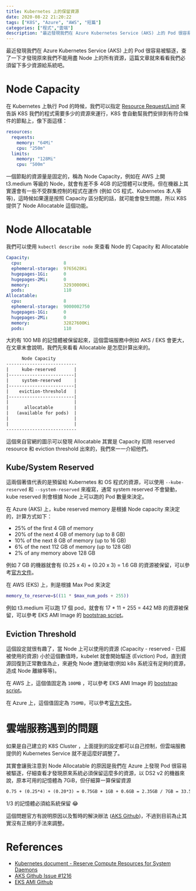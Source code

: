 ```yaml
---
title: Kubernetes 上的保留資源
date: 2020-08-22 21:20:22
tags: ["K8S", "Azure", "AWS", "短篇"]
categories: ["程式","雲端"]
description: "最近發現我們在 Azure Kubernetes Service (AKS) 上的 Pod 很容易被驅逐，查了一下才發現原來我們不能用盡 Node 上的所有資源，這篇文章就來看看我們必須留下多少資源給系統吧。"
---
```


最近發現我們在 Azure Kubernetes Service (AKS) 上的 Pod 很容易被驅逐，查了一下才發現原來我們不能用盡 Node 上的所有資源，這篇文章就來看看我們必須留下多少資源給系統吧。

# Node Capacity

在 Kubernetes 上執行 Pod 的時候，我們可以指定 [Resource Request/Limit](https://kubernetes.io/docs/concepts/configuration/manage-resources-containers/) 來告訴 K8S 我們的程式需要多少的資源來運行，K8S 會自動幫我們安排到有符合條件的節點上，像下面這樣：

```yaml
resources:
  requests:
    memory: "64Mi"
    cpu: "250m"
  limits:
    memory: "128Mi"
    cpu: "500m"
```

一個節點的資源量是固定的，稱為 Node Capacity，例如在 AWS 上開 t3.medium 等級的 Node，就會有差不多 4GB 的記憶體可以使用。但在機器上其實還會有一些不受群集控制的程式在運作 (例如 OS 程式、Kubernetes 本人等等)，這時候如果還是按照 Capacity 區分配的話，就可能會發生問題，所以 K8S 提供了 Node Allocatable 這個功能。

# Node Allocatable 

我們可以使用 `kubectl describe node` 來查看 Node 的 Capacity 和 Allocatable

```yaml
Capacity:
  cpu:                8
  ephemeral-storage:  9765628Ki
  hugepages-1Gi:      0
  hugepages-2Mi:      0
  memory:             32930000Ki
  pods:               110
Allocatable:
  cpu:                8
  ephemeral-storage:  9000002750
  hugepages-1Gi:      0
  hugepages-2Mi:      0
  memory:             32827600Ki
  pods:               110
```

大約有 100 MB 的記憶體被保留起來，這個雲端服務中例如 AKS / EKS  會更大，在文章末會說明，我們先來看看 Allocatable 是怎麼計算出來的。

```txt
	  Node Capacity
---------------------------
|     kube-reserved       |
|-------------------------|
|     system-reserved     |
|-------------------------|
|    eviction-threshold   |
|-------------------------|
|                         |
|      allocatable        |
|   (available for pods)  |
|                         |
|                         |
---------------------------
```

這個來自官網的圖示可以發現 Allocatable 其實是 Capacity 扣除 reserved resource 和 eviction threshold 出來的，我們來一一介紹他們。

## Kube/System Reserved

這兩個著值代表的是預留給 Kubernetes 和 OS 程式的資源，可以使用 `--kube-reserved` 和 `--system-reserved` 來複寫，通常 system reserved 不會變動，kube reserved 則會根據 Node 上可以跑的 Pod 數量來決定。

在 Azure (AKS) 上，kube reserved memory 是根據 Node capacity 來決定的，計算方式如下：

- 25% of the first 4 GB of memory
- 20% of the next 4 GB of memory (up to 8 GB)
- 10% of the next 8 GB of memory (up to 16 GB)
- 6% of the next 112 GB of memory (up to 128 GB)
- 2% of any memory above 128 GB

例如 7 GB 的機器就會有 (0.25 x 4) + (0.20 x 3) = 1.6 GB 的資源被保留，可以參考[官方文件](https://docs.microsoft.com/en-us/azure/aks/concepts-clusters-workloads#resource-reservations)。

在 AWS (EKS) 上，則是根據 Max Pod 來決定

```sh
memory_to_reserve=$((11 * $max_num_pods + 255))
```

例如 t3.medium 可以跑 17 個 pod，就會有 17 * 11 + 255 = 442 MB 的資源被保留，可以參考 EKS AMI Image 的 [bootstrap script](https://github.com/awslabs/amazon-eks-ami/blob/v20200723/files/bootstrap.sh#L167)。

## Eviction Threshold

這個設定就很有趣了，當 Node 上可以使用的資源 (Capacity - reserved - 已經被使用的資源) 小於這個數值時，kubelet 就會開始驅逐 (Eviction) Pod，直到資源回復到正常數值為止，來避免 Node 遭到破壞(例如 k8s 系統沒有足夠的資源，造成 Node 離線等等)。

在 AWS 上，這個值固定為 `100MB` ，可以參考 EKS AMI Image 的 [bootstrap script](https://github.com/awslabs/amazon-eks-ami/blob/v20200723/files/bootstrap.sh#L301)。

在 Azure 上，這個值固定為 `750MB`，可以參考[官方文件](https://docs.microsoft.com/en-us/azure/aks/concepts-clusters-workloads#resource-reservations)。



# 雲端服務遇到的問題

如果是自己建立的 K8S Cluster ，上面提到的設定都可以自己控制，但雲端服務提供的 Kubernetes Service 就不是這麼好調整了。

其實會讓我注意到 Node Allocatable 的原因是我們在 Azure 上發現 Pod 很容易被驅逐，仔細查看才發現原來系統必須保留這麼多的資源，以 DS2 v2 的機器來說，原本可用的記憶體為 7GiB，但仔細算一算保留資源

```txt
0.75 + (0.25*4) + (0.20*3) = 0.75GB + 1GB + 0.6GB = 2.35GB / 7GB = 33.57% reserved
```

1/3 的記憶體必須給系統保留 😂

這個問題官方有說明原因以及暫時的解決辦法 ([AKS Github](https://github.com/Azure/AKS/issues/1216))，不過到目前為止其實沒有正規的手法來調整。

# References
- [Kubernetes document - Reserve Compute Resources for System Daemons](https://kubernetes.io/docs/tasks/administer-cluster/reserve-compute-resources/)
- [AKS Github Issue #1216](https://github.com/Azure/AKS/issues/1216)
- [EKS AMI Github](https://github.com/awslabs/amazon-eks-ami/)

